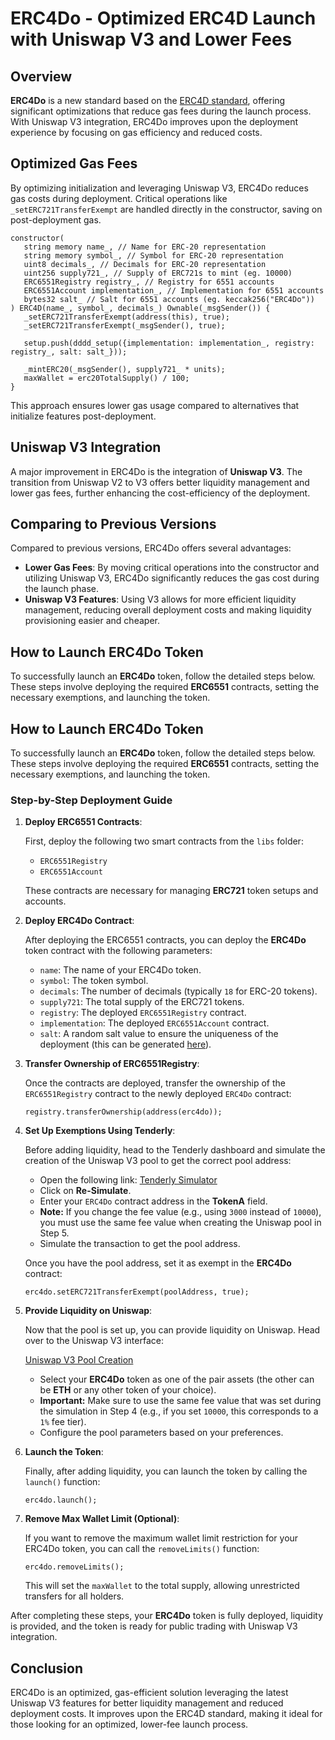 # ERC4Do - Optimized ERC4D Launch with Uniswap V3 and Lower Fees

## Overview

**ERC4Do** is a new standard based on the [ERC4D standard](https://ethereum-magicians.org/t/erc-4d-dimensional-token-standard-dts/21185), offering significant optimizations that reduce gas fees during the launch process. With Uniswap V3 integration, ERC4Do improves upon the deployment experience by focusing on gas efficiency and reduced costs.

## Optimized Gas Fees

By optimizing initialization and leveraging Uniswap V3, ERC4Do reduces gas costs during deployment. Critical operations like `_setERC721TransferExempt` are handled directly in the constructor, saving on post-deployment gas.

```solidity
constructor(
   string memory name_, // Name for ERC-20 representation
   string memory symbol_, // Symbol for ERC-20 representation
   uint8 decimals_, // Decimals for ERC-20 representation
   uint256 supply721_, // Supply of ERC721s to mint (eg. 10000)
   ERC6551Registry registry_, // Registry for 6551 accounts
   ERC6551Account implementation_, // Implementation for 6551 accounts
   bytes32 salt_ // Salt for 6551 accounts (eg. keccak256("ERC4Do"))
) ERC4D(name_, symbol_, decimals_) Ownable(_msgSender()) {
   _setERC721TransferExempt(address(this), true);
   _setERC721TransferExempt(_msgSender(), true);

   setup.push(dddd_setup({implementation: implementation_, registry: registry_, salt: salt_}));

   _mintERC20(_msgSender(), supply721_ * units);
   maxWallet = erc20TotalSupply() / 100;
}
```

This approach ensures lower gas usage compared to alternatives that initialize features post-deployment.

## Uniswap V3 Integration

A major improvement in ERC4Do is the integration of **Uniswap V3**. The transition from Uniswap V2 to V3 offers better liquidity management and lower gas fees, further enhancing the cost-efficiency of the deployment.

## Comparing to Previous Versions

Compared to previous versions, ERC4Do offers several advantages:

- **Lower Gas Fees**: By moving critical operations into the constructor and utilizing Uniswap V3, ERC4Do significantly reduces the gas cost during the launch phase.
- **Uniswap V3 Features**: Using V3 allows for more efficient liquidity management, reducing overall deployment costs and making liquidity provisioning easier and cheaper.

## How to Launch ERC4Do Token

To successfully launch an **ERC4Do** token, follow the detailed steps below. These steps involve deploying the required **ERC6551** contracts, setting the necessary exemptions, and launching the token.

## How to Launch ERC4Do Token

To successfully launch an **ERC4Do** token, follow the detailed steps below. These steps involve deploying the required **ERC6551** contracts, setting the necessary exemptions, and launching the token.

### Step-by-Step Deployment Guide

1. **Deploy ERC6551 Contracts**:

   First, deploy the following two smart contracts from the `libs` folder:

   - `ERC6551Registry`
   - `ERC6551Account`

   These contracts are necessary for managing **ERC721** token setups and accounts.

2. **Deploy ERC4Do Contract**:

   After deploying the ERC6551 contracts, you can deploy the **ERC4Do** token contract with the following parameters:

   - `name`: The name of your ERC4Do token.
   - `symbol`: The token symbol.
   - `decimals`: The number of decimals (typically `18` for ERC-20 tokens).
   - `supply721`: The total supply of the ERC721 tokens.
   - `registry`: The deployed `ERC6551Registry` contract.
   - `implementation`: The deployed `ERC6551Account` contract.
   - `salt`: A random salt value to ensure the uniqueness of the deployment (this can be generated [here](https://emn178.github.io/online-tools/keccak_256.html)).

3. **Transfer Ownership of ERC6551Registry**:

   Once the contracts are deployed, transfer the ownership of the `ERC6551Registry` contract to the newly deployed `ERC4Do` contract:

   ```solidity
   registry.transferOwnership(address(erc4do));
   ```

4. **Set Up Exemptions Using Tenderly**:

   Before adding liquidity, head to the Tenderly dashboard and simulate the creation of the Uniswap V3 pool to get the correct pool address:

   - Open the following link: [Tenderly Simulator](https://dashboard.tenderly.co/impredmet/project/simulator/628e6764-1dd2-4dca-a509-68868635612b)
   - Click on **Re-Simulate**.
   - Enter your `ERC4Do` contract address in the **TokenA** field.
   - **Note:** If you change the fee value (e.g., using `3000` instead of `10000`), you must use the same fee value when creating the Uniswap pool in Step 5.
   - Simulate the transaction to get the pool address.

   Once you have the pool address, set it as exempt in the **ERC4Do** contract:

   ```solidity
   erc4do.setERC721TransferExempt(poolAddress, true);
   ```

5. **Provide Liquidity on Uniswap**:

   Now that the pool is set up, you can provide liquidity on Uniswap. Head over to the Uniswap V3 interface:

   [Uniswap V3 Pool Creation](https://app.uniswap.org/pool)

   - Select your **ERC4Do** token as one of the pair assets (the other can be **ETH** or any other token of your choice).
   - **Important:** Make sure to use the same fee value that was set during the simulation in Step 4 (e.g., if you set `10000`, this corresponds to a `1%` fee tier).
   - Configure the pool parameters based on your preferences.

6. **Launch the Token**:

   Finally, after adding liquidity, you can launch the token by calling the `launch()` function:

   ```solidity
   erc4do.launch();
   ```

7. **Remove Max Wallet Limit (Optional)**:

   If you want to remove the maximum wallet limit restriction for your ERC4Do token, you can call the `removeLimits()` function:

   ```solidity
   erc4do.removeLimits();
   ```

   This will set the `maxWallet` to the total supply, allowing unrestricted transfers for all holders.

After completing these steps, your **ERC4Do** token is fully deployed, liquidity is provided, and the token is ready for public trading with Uniswap V3 integration.

## Conclusion

ERC4Do is an optimized, gas-efficient solution leveraging the latest Uniswap V3 features for better liquidity management and reduced deployment costs. It improves upon the ERC4D standard, making it ideal for those looking for an optimized, lower-fee launch process.

